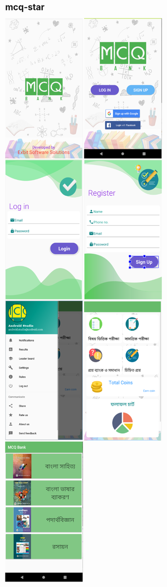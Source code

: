 # mcq-star
<img src = "images/splas-screen.png" width = "250" height = "450">    <img src = "images/welcome.png" width = "250" height = "450"> 
<img src = "images/login.png" width = "250" height = "450">    <img src = "images/signup.png" width = "250" height = "450">
<img src = "images/drawer.png" width = "250" height = "450">    <img src = "images/content.png" width = "250" height = "450">
<img src = "images/subject.png" width = "250" height = "450">   
